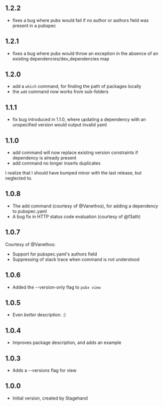 ## 1.2.2

- fixes a bug where pubx would fail if no author or authors field was present
  in a pubspec

## 1.2.1

- fixes a bug where pubx would throw an exception in the absence of
  an existing dependencies/dev_dependencies map

## 1.2.0

- add a `which` command, for finding the path of packages locally
- the `add` command now works from sub-folders

## 1.1.1

- fix bug introduced in 1.1.0, where updating a dependency with an unspecified
  version would output invalid yaml

## 1.1.0

- add command will now replace existing version constraints if dependency is
  already present
- add command no longer inserts duplicates

I realize that I should have bumped minor with the last release, but neglected
to.

## 1.0.8

- The add command (courtesy of @Vanethos), for adding a dependency to
  pubspec.yaml
- A bug fix in HTTP status code evaluation (courtesy of @f3ath)

## 1.0.7

Courtesy of @Vanethos:
- Support for pubspec.yaml's authors field
- Suppressing of stack trace when command is not understood

## 1.0.6

- Added the --version-only flag to `pubx view`

## 1.0.5

- Even _better_ description. :)

## 1.0.4

- Improves package description, and adds an example

## 1.0.3

- Adds a --versions flag for view

## 1.0.0

- Initial version, created by Stagehand
